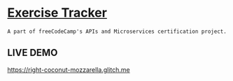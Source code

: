 # [Exercise Tracker](https://www.freecodecamp.org/learn/apis-and-microservices/apis-and-microservices-projects/exercise-tracker)
```A part of freeCodeCamp's APIs and Microservices certification project.```

## LIVE DEMO
https://right-coconut-mozzarella.glitch.me
